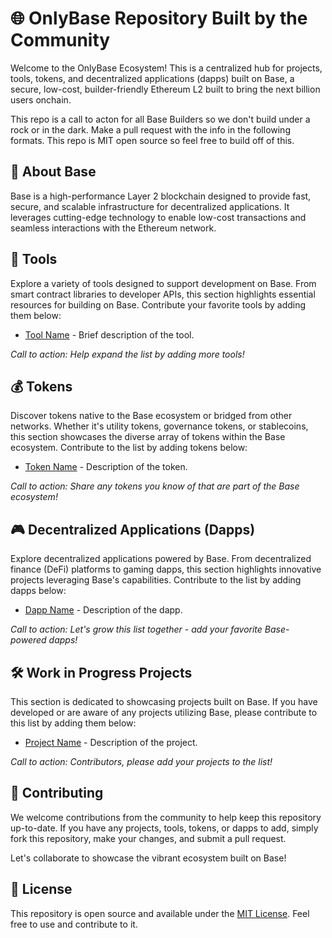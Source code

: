 # 🌐 OnlyBase Repository Built by the Community

Welcome to the OnlyBase Ecosystem! This is a centralized hub for projects, tools, tokens, and decentralized applications (dapps) built on Base, a secure, low-cost, builder-friendly Ethereum L2 built to bring the next billion users onchain.  

This repo is a call to acton for all Base Builders so we don't build under a rock or in the dark.  Make a pull request with the info in the following formats.  This repo is MIT open source so feel free to build off of this.    

## 🚀 About Base

Base is a high-performance Layer 2 blockchain designed to provide fast, secure, and scalable infrastructure for decentralized applications. It leverages cutting-edge technology to enable low-cost transactions and seamless interactions with the Ethereum network.

## 🧰 Tools

Explore a variety of tools designed to support development on Base. From smart contract libraries to developer APIs, this section highlights essential resources for building on Base. Contribute your favorite tools by adding them below:

- [Tool Name](link_to_tool) - Brief description of the tool.

*Call to action: Help expand the list by adding more tools!*

## 💰 Tokens

Discover tokens native to the Base ecosystem or bridged from other networks. Whether it's utility tokens, governance tokens, or stablecoins, this section showcases the diverse array of tokens within the Base ecosystem. Contribute to the list by adding tokens below:

- [Token Name](link_to_token) - Description of the token.

*Call to action: Share any tokens you know of that are part of the Base ecosystem!*

## 🎮 Decentralized Applications (Dapps)

Explore decentralized applications powered by Base. From decentralized finance (DeFi) platforms to gaming dapps, this section highlights innovative projects leveraging Base's capabilities. Contribute to the list by adding dapps below:

- [Dapp Name](link_to_dapp) - Description of the dapp.

*Call to action: Let's grow this list together - add your favorite Base-powered dapps!*

## 🛠️ Work in Progress Projects

This section is dedicated to showcasing projects built on Base. If you have developed or are aware of any projects utilizing Base, please contribute to this list by adding them below:

- [Project Name](link_to_project) - Description of the project.

*Call to action: Contributors, please add your projects to the list!*

## 🤝 Contributing

We welcome contributions from the community to help keep this repository up-to-date. If you have any projects, tools, tokens, or dapps to add, simply fork this repository, make your changes, and submit a pull request.

Let's collaborate to showcase the vibrant ecosystem built on Base!

## 📝 License

This repository is open source and available under the [MIT License](LICENSE). Feel free to use and contribute to it.
